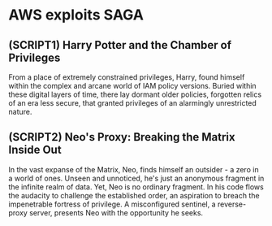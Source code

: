 # AWS exploits SAGA


## (SCRIPT1) Harry Potter and the Chamber of Privileges 

From a place of extremely constrained privileges, Harry, found himself within the complex and arcane world of IAM policy versions. Buried within these digital layers of time, there lay dormant older policies, forgotten relics of an era less secure, that granted privileges of an alarmingly unrestricted nature.

## (SCRIPT2) Neo's Proxy: Breaking the Matrix Inside Out

In the vast expanse of the Matrix, Neo, finds himself an outsider - a zero in a world of ones. Unseen and unnoticed, he's just an anonymous fragment in the infinite realm of data. Yet, Neo is no ordinary fragment. In his code flows the audacity to challenge the established order, an aspiration to breach the impenetrable fortress of privilege. A misconfigured sentinel, a reverse-proxy server, presents Neo with the opportunity he seeks.